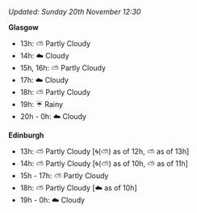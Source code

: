 *Updated: Sunday 20th November 12:30*

**Glasgow**

* 13h: :partly_sunny: Partly Cloudy
* 14h: :cloud: Cloudy
* 15h, 16h: :partly_sunny: Partly Cloudy
* 17h: :cloud: Cloudy
* 18h: :partly_sunny: Partly Cloudy
* 19h: :umbrella: Rainy
* 20h - 0h: :cloud: Cloudy

**Edinburgh**

* 13h: :partly_sunny: Partly Cloudy [:cyclone:(:partly_sunny:) as of 12h, :partly_sunny: as of 13h]
* 14h: :partly_sunny: Partly Cloudy [:cyclone:(:partly_sunny:) as of 10h, :partly_sunny: as of 11h]
* 15h - 17h: :partly_sunny: Partly Cloudy
* 18h: :partly_sunny: Partly Cloudy [:cloud: as of 10h]
* 19h - 0h: :cloud: Cloudy
